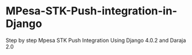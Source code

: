# MPesa-STK-Push-integration-in-Django

Step by step Mpesa STK Push Integration Using Django 4.0.2 and Daraja 2.0


